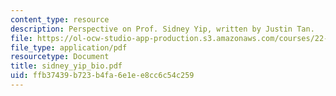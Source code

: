 ```yaml
---
content_type: resource
description: Perspective on Prof. Sidney Yip, written by Justin Tan.
file: https://ol-ocw-studio-app-production.s3.amazonaws.com/courses/22-a09-career-options-for-biomedical-research-fall-2006/ffb37439b723b4fa6e1ee8cc6c54c259_sidney_yip_bio.pdf
file_type: application/pdf
resourcetype: Document
title: sidney_yip_bio.pdf
uid: ffb37439-b723-b4fa-6e1e-e8cc6c54c259
---
```

